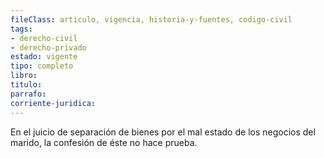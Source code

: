 ```yaml
---
fileClass: articulo, vigencia, historia-y-fuentes, codigo-civil
tags:
- derecho-civil
- derecho-privado
estado: vigente
tipo: completo
libro:
titulo:
parrafo:
corriente-juridica:
---
```

En el juicio de separación de bienes por el mal estado de los negocios del marido, la confesión de éste no hace prueba.